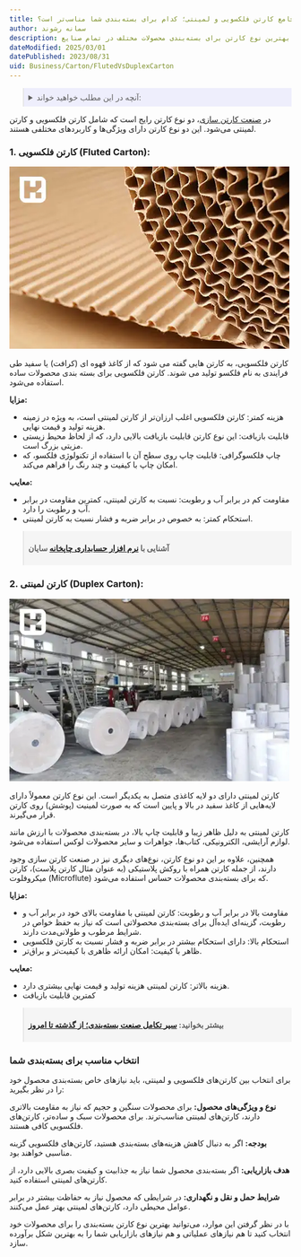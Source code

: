 ```yaml
---
title: مقایسه جامع کارتن فلکسویی و لمینتی؛ کدام برای بسته‌بندی شما مناسب‌تر است؟
author: سمانه رشوند
description: مقایسه دقیق کارتن فلکسویی و لمینتی از نظر کیفیت، هزینه و کاربرد. راهنمایی جامع برای انتخاب بهترین نوع کارتن برای بسته‌بندی محصولات مختلف در تمام صنایع.
dateModified: 2025/03/01
datePublished: 2023/08/31
uid: Business/Carton/FlutedVsDuplexCarton
---
```


<blockquote style="background-color:#eeeefc; padding:0.5rem">
<details>
  <summary>آنچه در این مطلب خواهید خواند:</summary>
  <ul> 
  <li>کارتن فلکسویی (Fluted Carton)</li>
  <li>کارتن لمینتی (Duplex Carton)</li>
  <li>انتخاب مناسب برای بسته‌بندی شما</li>
  </ul>
</details>
</blockquote>

در <a href="https://www.hooshkar.com/Wiki/Business/CartonIndustry" target="_blank">صنعت کارتن سازی</a>، دو نوع کارتن رایج است که شامل کارتن فلکسویی و کارتن لمینتی می‌شود. این دو نوع کارتن دارای ویژگی‌ها و کاربردهای مختلفی هستند. 

### 1. کارتن فلکسویی (Fluted Carton):

![کارتن فلکسویی (Fluted Carton)](./Images/FlutedCarton.webp)

کارتن فلکسویی، به کارتن هایی گفته می شود که از کاغذ قهوه ای (کرافت) یا سفید طی فرایندی به نام فلکسو تولید می شوند.
کارتن فلکسویی برای بسته بندی محصولات ساده استفاده می‌شود.

**مزایا:**

- هزینه کمتر: کارتن فلکسویی اغلب ارزان‌تر از کارتن لمینتی است، به ویژه در زمینه هزینه تولید و قیمت نهایی.
-    قابلیت بازیافت: این نوع کارتن قابلیت بازیافت بالایی دارد، که از لحاظ محیط زیستی مزیتی بزرگ است.
- چاپ فلکسوگرافی: قابلیت چاپ روی سطح آن با استفاده از تکنولوژی فلکسو، که امکان چاپ با کیفیت و چند رنگ را فراهم می‌کند.

**معایب:**

-  مقاومت کم در برابر آب و رطوبت: نسبت به کارتن لمینتی، کمترین مقاومت در برابر آب و رطوبت را دارد.
- استحکام کمتر: به خصوص در برابر ضربه و فشار نسبت به کارتن لمینتی.

<blockquote style="background-color:#f5f5f5; padding:0.5rem">
<p><strong>آشنایی با <a href="https://www.hooshkar.com/Software/PrintingAndPackaging/Package/Carton" target="_blank">نرم افزار حسابداری چاپخانه</a> سایان</p></strong></blockquote>

### 2. کارتن لمینتی (Duplex Carton):

![کارتن لمینتی (Duplex Carton)](./Images/DuplexCarton.webp)

کارتن لمینتی دارای دو لایه کاغذی متصل به یکدیگر است. این نوع کارتن معمولاً دارای لایه‌هایی از کاغذ سفید در بالا و پایین است که به صورت لمینیت (پوشش) روی کارتن قرار می‌گیرند.

 کارتن لمینتی به دلیل ظاهر زیبا و قابلیت چاپ بالا، در بسته‌بندی محصولات با ارزش مانند لوازم آرایشی، الکترونیکی، کتاب‌ها، جواهرات و سایر محصولات لوکس استفاده می‌شود.

همچنین، علاوه بر این دو نوع کارتن، نوع‌های دیگری نیز در صنعت کارتن سازی وجود دارند، از جمله کارتن همراه با روکش پلاستیکی (به عنوان مثال کارتن پلاست)، کارتن میکروفلوت (Microflute) که برای بسته‌بندی محصولات حساس استفاده می‌شود.

**مزایا:**

-	مقاومت بالا در برابر آب و رطوبت: کارتن لمینتی با مقاومت بالای خود در برابر آب و رطوبت، گزینه‌ای ایده‌آل برای بسته‌بندی محصولاتی است که نیاز به حفظ خواص در شرایط مرطوب و طولانی‌مدت دارند.
-	استحکام بالا: دارای استحکام بیشتر در برابر ضربه و فشار نسبت به کارتن فلکسویی
-	ظاهر با کیفیت: امکان ارائه ظاهری با کیفیت‌تر و براق‌تر.

**معایب:**

- هزینه بالاتر: کارتن لمینتی هزینه تولید و قیمت نهایی بیشتری دارد.
- کمترین قابلیت بازیافت

<blockquote style="background-color:#f5f5f5; padding:0.5rem">
<p><strong>بیشتر بخوانید: <a href="https://www.hooshkar.com/Wiki/Business/HistoryPackagingIndustryIran" target="_blank">سیر تکامل صنعت بسته‌بندی؛ از گذشته تا امروز</a></p></strong></blockquote>

### انتخاب مناسب برای بسته‌بندی شما

برای انتخاب بین کارتن‌های فلکسویی و لمینتی، باید نیازهای خاص بسته‌بندی محصول خود را در نظر بگیرید:

**نوع و ویژگی‌های محصول:** برای محصولات سنگین و حجیم که نیاز به مقاومت بالاتری دارند، کارتن‌های لمینتی مناسب‌ترند. برای محصولات سبک‌ و ساده‌تر، کارتن‌های فلکسویی کافی هستند.

**بودجه:** اگر به دنبال کاهش هزینه‌های بسته‌بندی هستید، کارتن‌های فلکسویی گزینه مناسبی خواهند بود.

**هدف بازاریابی:** اگر بسته‌بندی محصول شما نیاز به جذابیت و کیفیت بصری بالایی دارد، از کارتن‌های لمینتی استفاده کنید.

**شرایط حمل و نقل و نگهداری:** در شرایطی که محصول نیاز به حفاظت بیشتر در برابر عوامل محیطی دارد، کارتن‌های لمینتی بهتر عمل می‌کنند.

با در نظر گرفتن این موارد، می‌توانید بهترین نوع کارتن بسته‌بندی را برای محصولات خود انتخاب کنید تا هم نیازهای عملیاتی و هم نیازهای بازاریابی شما را به بهترین شکل برآورده سازد.